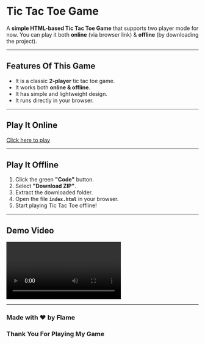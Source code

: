 # Tic Tac Toe Game

A **simple HTML-based Tic Tac Toe Game** that supports two player mode for now. You can play it both **online** (via browser link) & **offline** (by downloading the project).

---

## Features Of This Game

- It is a classic **2-player** tic tac toe game.
- It works both **online & offline**.
- It has simple and lightweight design.
- It runs directly in your browser.

---

## Play It Online

[Click here to play]()

---

## Play It Offline

1. Click the green **"Code"** button.
2. Select **"Download ZIP"**.
3. Extract the downloaded folder.
4. Open the file **`index.html`** in your browser.
5. Start playing Tic Tac Toe offline!

---

## Demo Video
![Demo Video](demo.mp4)

---

### Made with ❤️ by Flame
### Thank You For Playing My Game

